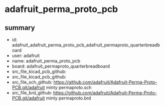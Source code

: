 # adafruit_perma_proto_pcb
 
## summary 
* id: adafruit_adafruit_perma_proto_pcb_adafruit_permaproto_quarterbreadboard
* user: adafruit
* name: adafruit_perma_proto_pcb
* board: adafruit_permaproto_quarterbreadboard
* src_file_kicad_pcb_github: 
* src_file_kicad_pcb_github: 
* src_file_sch_github: https://github.com/adafruit/Adafruit-Perma-Proto-PCB.git/adafruit minty permaproto.sch
* src_file_brd_github: https://github.com/adafruit/Adafruit-Perma-Proto-PCB.git/adafruit minty permaproto.brd



